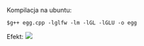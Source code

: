 Kompilacja na ubuntu: 
```
$g++ egg.cpp -lglfw -lm -lGL -lGLU -o egg

```
Efekt:
<img src = "https://media.giphy.com/media/KymTZu75XXLLQ2wnnY/giphy.gif">

